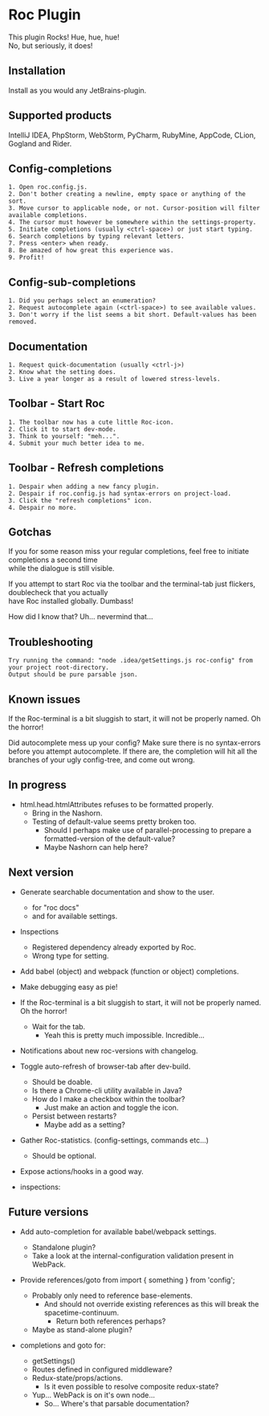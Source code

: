 Roc Plugin
==========
This plugin Rocks! Hue, hue, hue!  
No, but seriously, it does!

Installation
------------
Install as you would any JetBrains-plugin.

Supported products
------------------
IntelliJ IDEA, PhpStorm, WebStorm, PyCharm, RubyMine, AppCode, CLion, Gogland and Rider.

Config-completions
------------------
    1. Open roc.config.js.
    2. Don't bother creating a newline, empty space or anything of the sort.
    3. Move cursor to applicable node, or not. Cursor-position will filter available completions.
    4. The cursor must however be somewhere within the settings-property.
    5. Initiate completions (usually <ctrl-space>) or just start typing.
    6. Search completions by typing relevant letters.
    7. Press <enter> when ready.
    8. Be amazed of how great this experience was.
    9. Profit! 

Config-sub-completions
----------------------
    1. Did you perhaps select an enumeration?
    2. Request autocomplete again (<ctrl-space>) to see available values.
    3. Don't worry if the list seems a bit short. Default-values has been removed.

Documentation
-------------   
    1. Request quick-documentation (usually <ctrl-j>)
    2. Know what the setting does.
    3. Live a year longer as a result of lowered stress-levels.

Toolbar - Start Roc
-------------------
    1. The toolbar now has a cute little Roc-icon.
    2. Click it to start dev-mode.
    3. Think to yourself: "meh...".
    4. Submit your much better idea to me.

Toolbar - Refresh completions
-----------------------------
    1. Despair when adding a new fancy plugin.
    2. Despair if roc.config.js had syntax-errors on project-load.
    3. Click the "refresh completions" icon.
    4. Despair no more.

Gotchas
-------
If you for some reason miss your regular completions, feel free to initiate completions a second time  
while the dialogue is still visible. 

If you attempt to start Roc via the toolbar and the terminal-tab just flickers, doublecheck that you actually  
have Roc installed globally. Dumbass!  

How did I know that? Uh... nevermind that...

Troubleshooting
---------------
    Try running the command: "node .idea/getSettings.js roc-config" from your project root-directory.
    Output should be pure parsable json.

Known issues
------------
If the Roc-terminal is a bit sluggish to start, it will not be properly named. Oh the horror!

Did autocomplete mess up your config? Make sure there is no syntax-errors before you attempt autocomplete.
If there are, the completion will hit all the branches of your ugly config-tree, and come out wrong.


In progress
-----------                 
- html.head.htmlAttributes refuses to be formatted properly.
    - Bring in the Nashorn.
    - Testing of default-value seems pretty broken too.
        - Should I perhaps make use of parallel-processing to prepare a formatted-version of the default-value?
        - Maybe Nashorn can help here?
                      
Next version
------------
- Generate searchable documentation and show to the user.
    - for "roc docs"
    - and for available settings.

- Inspections
    - Registered dependency already exported by Roc.
    - Wrong type for setting. 

- Add babel (object) and webpack (function or object) completions.

- Make debugging easy as pie!    

- If the Roc-terminal is a bit sluggish to start, it will not be properly named. Oh the horror!
    - Wait for the tab.
        - Yeah this is pretty much impossible. Incredible...

- Notifications about new roc-versions with changelog.

- Toggle auto-refresh of browser-tab after dev-build.
    - Should be doable.
    - Is there a Chrome-cli utility available in Java?
    - How do I make a checkbox within the toolbar?
        - Just make an action and toggle the icon.
    - Persist between restarts?
        - Maybe add as a setting?
        
- Gather Roc-statistics. (config-settings, commands etc...)
    - Should be optional.

- Expose actions/hooks in a good way.

- inspections: 
        
Future versions
---------------
- Add auto-completion for available babel/webpack settings.
    - Standalone plugin?
    - Take a look at the internal-configuration validation present in WebPack.

- Provide references/goto from import { something } from 'config';
    - Probably only need to reference base-elements.
        - And should not override existing references as this will break the spacetime-continuum.
            - Return both references perhaps?
    - Maybe as stand-alone plugin?
                    
- completions and goto for:       
    - getSettings()
    - Routes defined in configured middleware?
    - Redux-state/props/actions.
        - Is it even possible to resolve composite redux-state?
    - Yup... WebPack is on it's own node...
        - So... Where's that parsable documentation?
                    